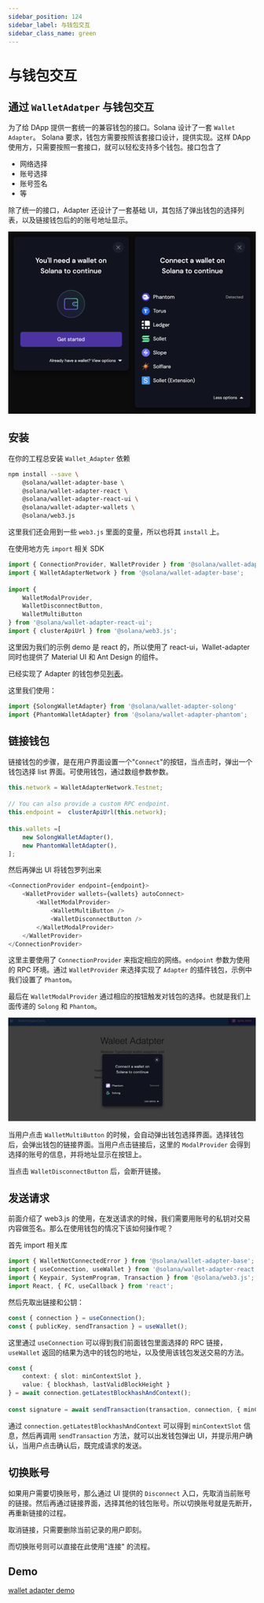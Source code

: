 ```yaml
---
sidebar_position: 124
sidebar_label: 与钱包交互
sidebar_class_name: green
---
```


# 与钱包交互

## 通过 `WalletAdatper` 与钱包交互

为了给 DApp 提供一套统一的兼容钱包的接口。Solana 设计了一套 `Wallet Adapter`。 Solana 要求，钱包方需要按照该套接口设计，提供实现。这样 DApp 使用方，只需要按照一套接口，就可以轻松支持多个钱包。接口包含了

- 网络选择
- 账号选择
- 账号签名
- 等

除了统一的接口，Adapter 还设计了一套基础 UI，其包括了弹出钱包的选择列表，以及链接钱包后的的账号地址显示。

![](../img/week3/wallets_select_ui.png)

## 安装

在你的工程总安装 `Wallet_Adapter` 依赖

```bash
npm install --save \
    @solana/wallet-adapter-base \
    @solana/wallet-adapter-react \
    @solana/wallet-adapter-react-ui \
    @solana/wallet-adapter-wallets \
    @solana/web3.js
```

这里我们还会用到一些 `web3.js` 里面的变量，所以也将其 `install` 上。

在使用地方先 `import` 相关 SDK

```ts
import { ConnectionProvider, WalletProvider } from '@solana/wallet-adapter-react';
import { WalletAdapterNetwork } from '@solana/wallet-adapter-base';

import {
    WalletModalProvider,
    WalletDisconnectButton,
    WalletMultiButton
} from '@solana/wallet-adapter-react-ui';
import { clusterApiUrl } from '@solana/web3.js';
```

这里因为我们的示例 demo 是 react 的，所以使用了 react-ui，Wallet-adapter 同时也提供了 Material UI 和 Ant Design 的组件。

已经实现了 Adapter 的钱包参见[列表](https://github.com/solana-labs/wallet-adapter/tree/master/packages/wallets)。

这里我们使用：

```ts
import {SolongWalletAdapter} from '@solana/wallet-adapter-solong'
import {PhantomWalletAdapter} from '@solana/wallet-adapter-phantom';
```

## 链接钱包

链接钱包的步骤，是在用户界面设置一个"`Connect`"的按钮，当点击时，弹出一个钱包选择 list 界面。可使用钱包，通过数组参数参数。

```ts
this.network = WalletAdapterNetwork.Testnet;

// You can also provide a custom RPC endpoint.
this.endpoint =  clusterApiUrl(this.network);

this.wallets =[
    new SolongWalletAdapter(),
    new PhantomWalletAdapter(),
];
```

然后再弹出 UI 将钱包罗列出来

```ts
<ConnectionProvider endpoint={endpoint}>
    <WalletProvider wallets={wallets} autoConnect>
        <WalletModalProvider>
            <WalletMultiButton />
            <WalletDisconnectButton />
        </WalletModalProvider>
    </WalletProvider>
</ConnectionProvider>
```

这里主要使用了 `ConnectionProvider` 来指定相应的网络。`endpoint` 参数为使用的 RPC 环境。通过 `WalletProvider` 来选择实现了 `Adapter` 的插件钱包，示例中我们设置了 `Phantom`。

最后在 `WalletModalProvider` 通过相应的按钮触发对钱包的选择。也就是我们上面传递的 `Solong` 和 `Phantom`。

![](../img/week3/wallet_connect.png)

当用户点击 `WalletMultiButton` 的时候，会自动弹出钱包选择界面。选择钱包后，会弹出钱包的链接界面。当用户点击链接后，这里的 `ModalProvider` 会得到选择的账号的信息，并将地址显示在按钮上。

当点击 `WalletDisconnectButton` 后，会断开链接。

## 发送请求

前面介绍了 web3.js 的使用，在发送请求的时候，我们需要用账号的私钥对交易内容做签名。那么在使用钱包的情况下该如何操作呢？

首先 import 相关库

```ts
import { WalletNotConnectedError } from '@solana/wallet-adapter-base';
import { useConnection, useWallet } from '@solana/wallet-adapter-react';
import { Keypair, SystemProgram, Transaction } from '@solana/web3.js';
import React, { FC, useCallback } from 'react';
```

然后先取出链接和公钥：

```ts
const { connection } = useConnection();
const { publicKey, sendTransaction } = useWallet();
```

这里通过 `useConnection` 可以得到我们前面钱包里面选择的 RPC 链接，`useWallet` 返回的结果为选中的钱包的地址，以及使用该钱包发送交易的方法。

```ts
const {
    context: { slot: minContextSlot },
    value: { blockhash, lastValidBlockHeight }
} = await connection.getLatestBlockhashAndContext();

const signature = await sendTransaction(transaction, connection, { minContextSlot });
```

通过 `connection.getLatestBlockhashAndContext` 可以得到 `minContextSlot` 信息，然后再调用 `sendTransaction` 方法，就可以出发钱包弹出 UI，并提示用户确认，当用户点击确认后，既完成请求的发送。

## 切换账号


如果用户需要切换账号，那么通过 UI 提供的 `Disconnect` 入口，先取消当前账号的链接。然后再通过链接界面，选择其他的钱包账号。所以切换账号就是先断开，再重新链接的过程。

取消链接，只需要删除当前记录的用户即刻。

而切换账号则可以直接在此使用"连接" 的流程。

## Demo

[wallet adapter demo](https://www.solanazh.com/assets/files/wallet-adapter-demo.zip)
